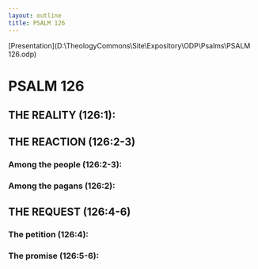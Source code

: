 ```yaml
---
layout: outline
title: PSALM 126
---
```

[Presentation](D:\TheologyCommons\Site\Expository\ODP\Psalms\PSALM 126.odp)
# PSALM 126 
## THE REALITY (126:1): 
## THE REACTION (126:2-3) 
###  Among the people (126:2-3): 
###  Among the pagans (126:2): 
## THE REQUEST (126:4-6) 
###  The petition (126:4): 
###  The promise (126:5-6): 
